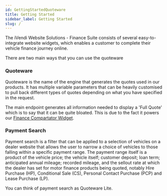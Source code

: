 ```yaml
---
id: GettingStartedQuoteware
title: Getting Started
sidebar_label: Getting Started
slug: /
---
```

The iVendi Website Solutions - Finance Suite consists of several easy-to-integrate website widgets, which enables a customer to complete their vehicle finance journey online.

There are two main ways that you can use the quoteware
### Quoteware
Quoteware is the name of the engine that generates the quotes used in our products. It has multiple variable parameters that can be heavily customised to pull back different types of quotes depending on what you have specified in the request. 

The main endpoint generates all information needed to display a 'Full Quote' which is to say that it can be quite bloated. This is due to the fact it powers our [Finance Compartator Widget](Widget).

### Payment Search
Payment search is a filter that can be applied to a selection of vehicles on a dealer website that allows the
user to narrow a choice of vehicles to those falling within a specific payment range.
The payment range itself is a product of the vehicle price; the vehicle itself; customer deposit; loan term;
anticipated annual mileage; recorded mileage, and the sellout rate at which the dealer has set for motor
finance products being quoted, notably Hire Purchase (HP), Conditional Sale (CS), Personal Contact
Purchase (PCP) and Lease Purchase (LP).

You can think of payment search as Quoteware Lite.
